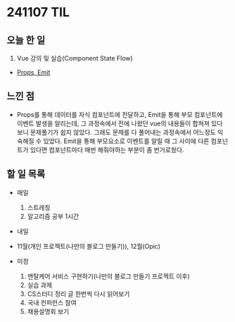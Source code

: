 # 241107 TIL

## 오늘 한 일
1. Vue 강의 및 실습(Component State Flow)
  - [Props, Emit](../Vue/Props&Emit.md)

## 느낀 점
  - Props를 통해 데이터를 자식 컴포넌트에 전달하고, Emit을 통해 부모 컴포넌트에 이벤트 발생을 알리는데, 그 과정속에서 전에 나왔던 vue의 내용들이 합쳐져 있다 보니 문제풀기가 쉽지 않았다. 그래도 문제를 다 풀어내는 과정속에서 어느정도 익숙해질 수 있었다. Emit을 통해 부모요소로 이벤트를 알릴 때 그 사이에 다른 컴포넌트가 있다면 컴포넌트마다 매번 해줘야하는 부분이 좀 번거로웠다.


## 할 일 목록
  - 매일
    1. 스트레칭
    2. 알고리즘 공부 1시간

  - 내일
  
  - 11월(개인 프로젝트(나만의 블로그 만들기)), 12월(Opic)

  - 미정
    1. 멘탈케어 서비스 구현하기(나만의 블로그 만들기 프로젝트 이후)
    2. 실습 과제
    3. CS스터디 정리 글 한번씩 다시 읽어보기
    4. 국내 컨퍼런스 참여
    5. 채용설명회 보기